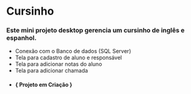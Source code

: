 # Cursinho
### Este mini projeto desktop gerencia um cursinho de inglês e espanhol.
- Conexão com o Banco de dados (SQL Server)
- Tela para cadastro de aluno e responsável
- Tela para adicionar notas do aluno
- Tela para adicionar chamada
- #### { Projeto em Criação }
